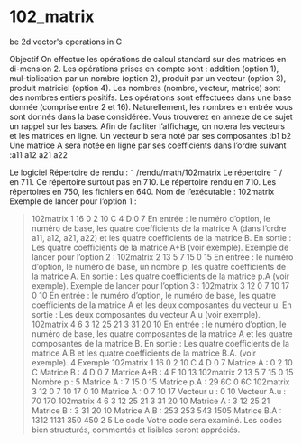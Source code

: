

102_matrix
==========

be 2d vector's operations in C




Objectif
On effectue les opérations de calcul standard sur des matrices en di-mension 2. Les opérations prises en compte sont : addition (option 1), mul-tiplication par un nombre (option 2), produit par un vecteur (option 3),
produit matriciel (option 4). Les nombres (nombre, vecteur, matrice) sont
des nombres entiers positifs. Les opérations sont effectuées dans une base
donnée (comprise entre 2 et 16). Naturellement, les nombres en entrée vous
sont donnés dans la base considérée. Vous trouverez en annexe de ce sujet
un rappel sur les bases.
Afin de faciliter l’affichage, on notera les vecteurs et les matrices en ligne.
Un vecteur b sera noté par ses composantes :b1 b2
Une matrice A sera notée en ligne par ses coefficients dans l’ordre suivant :a11 a12 a21 a22


Le logiciel
Répertoire de rendu :
˜
/rendu/math/102matrix
Le répertoire
˜
/ en 711. Ce répertoire surtout pas en 710.
Le répertoire rendu en 710.
Les répertoires en 750, les fichiers en 640.
Nom de l’exécutable : 102matrix
Exemple de lancer pour l’option 1 :
>102matrix 1 16 0 2 10 C 4 D 0 7
En entrée : le numéro d’option, le numéro de base, les quatre coefficients de
la matrice A (dans l’ordre a11, a12, a21, a22) et les quatre coefficients de la matrice B.
En sortie : Les quatre coefficients de la matrice A+B (voir exemple).
Exemple de lancer pour l’option 2 :
>102matrix 2 13 5 7 15 0 15
En entrée : le numéro d’option, le numéro de base, un nombre p, les quatre
coefficients de la matrice A.
En sortie : Les quatre coefficients de la matrice p.A (voir exemple).
Exemple de lancer pour l’option 3 :
>102matrix 3 12 0 7 10 17 0 10
En entrée : le numéro d’option, le numéro de base, les quatre coefficients de
la matrice A et les deux composantes du vecteur u.
En sortie : Les deux composantes du vecteur A.u (voir exemple).
>102matrix 4 6 3 12 25 21 3 31 20 10
En entrée : le numéro d’option, le numéro de base, les quatre composantes
de la matrice A et les quatre composantes de la matrice B.
En sortie : Les quatre coefficients de la matrice A.B et les quatre coefficients
de la matrice B.A. (voir exemple).
4 Exemple
>102matrix 1 16 0 2 10 C 4 D 0 7
Matrice A : 0 2 10 C
Matrice B : 4 D 0 7
Matrice A+B : 4 F 10 13
>102matrix 2 13 5 7 15 0 15
Nombre p : 5
Matrice A : 7 15 0 15
Matrice p.A : 29 6C 0 6C
>102matrix 3 12 0 7 10 17 0 10
Matrice A : 0 7 10 17
Vecteur u : 0 10
Vecteur A.u : 70 170
>102matrix 4 6 3 12 25 21 3 31 20 10
Matrice A : 3 12 25 21
Matrice B : 3 31 20 10
Matrice A.B : 253 253 543 1505
Matrice B.A : 1312 1131 350 450
2
5 Le code
Votre code sera examiné. Les codes bien structurés, commentés et lisibles
seront appréciés.
